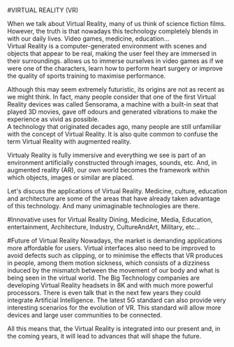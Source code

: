 #VIRTUAL REALITY (VR)

When we talk about Virtual Reality, many of us think of science fiction films. However, the truth is that nowadays this technology completely blends in with our daily lives. Video games, medicine, education...<br/>
Virtual Reality is a computer-generated environment with scenes and objects that appear to be real, making the user feel they are immersed in their surroundings. allows us to immerse ourselves in video games as if we were one of the characters, learn how to perform heart surgery or improve the quality of sports training to maximise performance.<br/>

Although this may seem extremely futuristic, its origins are not as recent as we might think. In fact, many people consider that one of the first Virtual Reality devices was called Sensorama, a machine with a built-in seat that played 3D movies, gave off odours and generated vibrations to make the experience as vivid as possible.<br/>
A technology that originated decades ago, many people are still unfamiliar with the concept of Virtual Reality. It is also quite common to confuse the term Virtual Reality with augmented reality.<br/>

Virtualy Reality is fully immersive and everything we see is part of an environment artificially constructed through images, sounds, etc. And, in augmented reality (AR), our own world becomes the framework within which objects, images or similar are placed.<br/>

Let's discuss the applications of Virtual Reality. Medicine, culture, education and architecture are some of the areas that have already taken advantage of this technology. And many unimaginable technologies are there.<br/>

#Innovative uses for Virtual Reality
Dining, Medicine, Media, Education, entertainment, Architecture, Industry, CultureAndArt, Military, etc...<br/>

#Future of Virtual Reality
Nowadays, the market is demanding applications more affordable for users. Virtual interfaces also need to be improved to avoid defects such as clipping, or to minimise the effects that VR produces in people, among them motion sickness, which consists of a dizziness induced by the mismatch between the movement of our body and what is being seen in the virtual world.
The Big Technology companies are developing Virtual Reality headsets in 8K and with much more powerful processors. There is even talk that in the next few years they could integrate Artificial Intelligence. The latest 5G standard can also provide very interesting scenarios for the evolution of VR. This standard will allow more devices and large user communities to be connected.<br/>

All this means that, the Virtual Reality is integrated into our present and, in the coming years, it will lead to advances that will shape the future.<br/>


<Author Name- Rutuja Borkar>
<Country-INDIA>
